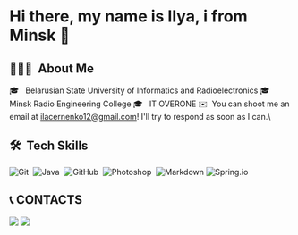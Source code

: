 Hi there, my name is Ilya, i from Minsk 👋
============

## 👨🏻‍💻 &nbsp;About Me
  🎓 &nbsp; Belarusian State University of Informatics and Radioelectronics
  🎓 &nbsp; Minsk Radio Engineering College
  🎓 &nbsp; IT OVERONE
  ✉️ &nbsp;You can shoot me an email at ilacernenko12@gmail.com! I'll try to respond as soon as I can.\

## 🛠 &nbsp;Tech Skills
![Git](https://img.shields.io/badge/-Git-05122A?style=flat&logo=git)&nbsp;
![Java](https://img.shields.io/badge/-Java-05122A?style=flat&logo=Java&logoColor=FFA518)&nbsp;
![GitHub](https://img.shields.io/badge/-GitHub-05122A?style=flat&logo=github)&nbsp;
![Photoshop](https://img.shields.io/badge/-Photoshop-05122A?style=flat&logo=adobe-photoshop)&nbsp;
![Markdown](https://img.shields.io/badge/-Markdown-05122A?style=flat&logo=markdown)
![Spring.io](https://img.shields.io/badge/-Spring.io-green?style=flat&logo=spring-io)

## :telephone_receiver: CONTACTS
<a href="https://instagram.com/hey_mary_may/"><img src="https://img.shields.io/badge/-@hey_mary_may-E4405F?style=flat&logo=Instagram&logoColor=white"/></a>
<a href="https://t.me/chernenko5"><img src="https://img.shields.io/badge/-@hey_mary_may-1877F2?style=flat&logo=Telegram&logoColor=white"/></a>

